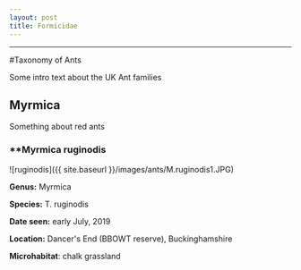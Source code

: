 ```yaml
---
layout: post
title: Formicidae
---
```


-----

#Taxonomy of Ants

Some intro text about the UK Ant families

##  Myrmica

Something about red ants

### **Myrmica ruginodis

![ruginodis]({{ site.baseurl }}/images/ants/M.ruginodis1.JPG)

**Genus:** Myrmica

**Species:** T. ruginodis

**Date seen:** early July, 2019

**Location:** Dancer's End (BBOWT reserve), Buckinghamshire

**Microhabitat**: chalk grassland